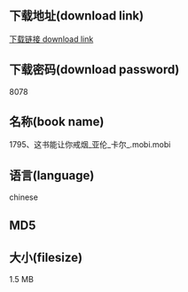## 下载地址(download link)
[下载链接 download link](https://tutu365.netlify.app/?s=1795%E3%80%81%E8%BF%99%E4%B9%A6%E8%83%BD%E8%AE%A9%E4%BD%A0%E6%88%92%E7%83%9F_%E4%BA%9A%E4%BC%A6_%E5%8D%A1%E5%B0%94_.mobi)

## 下载密码(download password)
8078

## 名称(book name)
1795、这书能让你戒烟_亚伦_卡尔_.mobi.mobi

## 语言(language)
chinese

## MD5


## 大小(filesize)
1.5 MB
